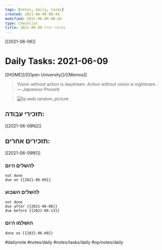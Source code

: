 ```yaml
---
tags: [notes, daily, tasks] 
created: 2021-06-09 08:44
modified: 2021-06-09 08:44
type: Checklist
title: משימות יומיות 2021-06-09	
---
```


[[2021-06-06]]

# Daily Tasks: 2021-06-09	

[[HOME]]/[[Open University]]/[[Memos]]

> Vision without action is daydream. Action without vision is nightmare..
> &mdash; <cite>Japanese Proverb</cite>

> ![tp.web.random_picture](https://images.unsplash.com/photo-1623116135497-a90bdc0ddca9?crop=entropy&cs=tinysrgb&fit=crop&fm=jpg&h=200&ixlib=rb-1.2.1&q=80&w=600)  


## תזכירי עבודה:
[[2021-06-09N2]]

## תזכירים אחרים:
[[2021-06-09N1]]

### להשלים היום
```tasks
not done
due on {{2021-06-09}}
```

### להשלים השבוע

```tasks
not done
due after {{2021-06-06}}
due before {{2021-06-13}}
```


### הושלמו היום

```tasks
done on {{2021-06-09}}
```

 



#dailynote 
#notes/daily
#notes/tasks/daily
#op/notes/daily